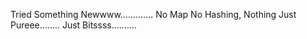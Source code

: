 Tried Something Newwww.............
No Map No Hashing, Nothing Just Pureee........
Just Bitssss..........